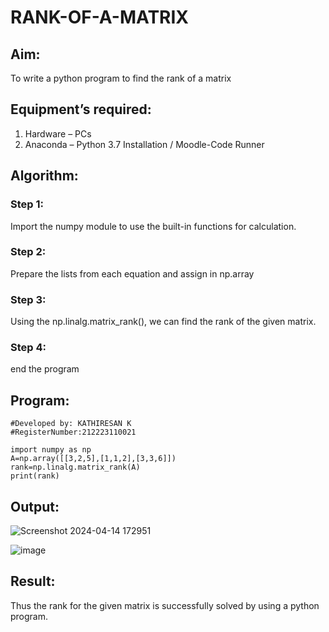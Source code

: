 # RANK-OF-A-MATRIX
## Aim:
To write a python program to find the rank of a matrix
## Equipment’s required:
1. 	Hardware – PCs
2. 	Anaconda – Python 3.7 Installation / Moodle-Code Runner
## Algorithm:
### Step 1: 
Import the numpy module to use the built-in functions for calculation.
### Step 2: 
Prepare the lists from each equation and assign in np.array
### Step 3: 
Using the np.linalg.matrix_rank(), we can find the rank of the given matrix.
### Step 4: 
end the program
## Program:
```#Program to find the rank of a matrix.
#Developed by: KATHIRESAN K
#RegisterNumber:212223110021
```
```
import numpy as np
A=np.array([[3,2,5],[1,1,2],[3,3,6]])
rank=np.linalg.matrix_rank(A)
print(rank)
```
## Output:
![Screenshot 2024-04-14 172951](https://github.com/Kathiresan-23013376/RANK-OF-A-MATRIX/assets/150008375/ec1e343b-a89f-4ddc-96cc-b9afba029536)

![image](https://github.com/Kathiresan-23013376/RANK-OF-A-MATRIX/assets/150008375/3173045e-2118-4c68-816a-c348b067b72d)

## Result:
Thus the rank for the given matrix is successfully solved by  using a python program.

